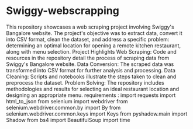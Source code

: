 # Swiggy-webscrapping
This repository showcases a web scraping project involving Swiggy's Bangalore website. The project's objective was to extract data, convert it into CSV format, clean the dataset, and address a specific problem: determining an optimal location for opening a remote kitchen restaurant, along with menu selection.
Project Highlights
Web Scraping: Code and resources in the repository detail the process of scraping data from Swiggy's Bangalore website.
Data Conversion: The scraped data was transformed into CSV format for further analysis and processing.
Data Cleaning: Scripts and notebooks illustrate the steps taken to clean and preprocess the dataset.
Problem Solving: The repository includes methodologies and results for selecting an ideal restaurant location and designing an appropriate menu.
requirements :
import requests
import html_to_json
from selenium import webdriver
from selenium.webdriver.common.by import By
from selenium.webdriver.common.keys import Keys
from pyshadow.main import Shadow
from bs4 import BeautifulSoup
import time

